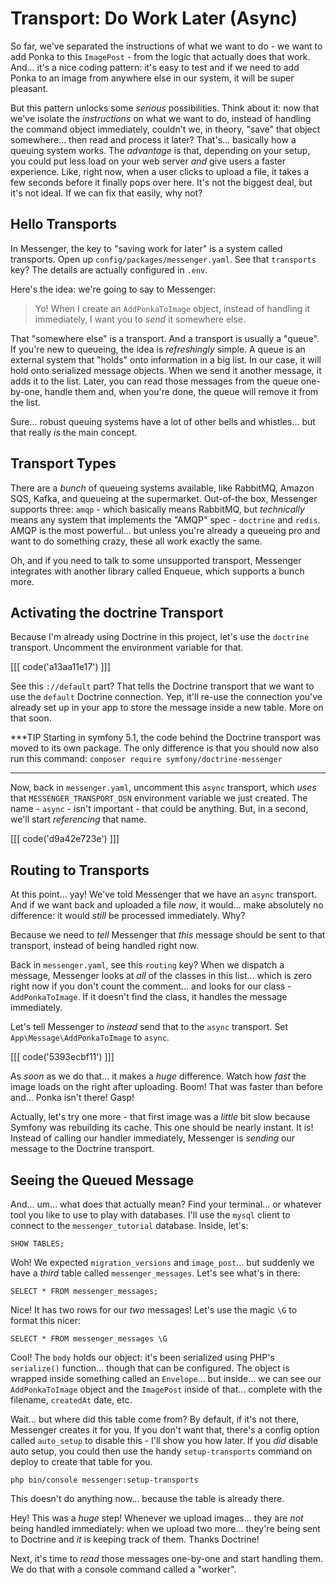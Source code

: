 # Transport: Do Work Later (Async)

So far, we've separated the instructions of what we want to do - we want to add
Ponka to this `ImagePost` - from the logic that actually does that work. And...
it's a nice coding pattern: it's easy to test and if we need to add Ponka to an
image from anywhere else in our system, it will be super pleasant.

But this pattern unlocks some *serious* possibilities. Think about it: now that
we've isolate the *instructions* on what we want to do, instead of handling the
command object immediately, couldn't we, in theory, "save" that object somewhere...
then read and process it later? That's... basically how a queuing system works.
The *advantage* is that, depending on your setup, you could put less load on your
web server *and* give users a faster experience. Like, right now, when a user
clicks to upload a file, it takes a few seconds before it finally pops over here.
It's not the biggest deal, but it's not ideal. If we can fix that easily, why not?

## Hello Transports

In Messenger, the key to "saving work for later" is a system called transports.
Open up `config/packages/messenger.yaml`. See that `transports` key? The details
are actually configured in `.env`.

Here's the idea: we're going to say to Messenger:

> Yo! When I create an `AddPonkaToImage` object, instead of handling it immediately,
> I want you to *send* it somewhere else.

That "somewhere else" is a transport. And a transport is usually a "queue". If you're
new to queueing, the idea is *refreshingly* simple. A queue is an external system
that "holds" onto information in a big list. In our case, it will hold onto
serialized message objects. When we send it another message, it adds it to the
list. Later, you can read those messages from the queue one-by-one, handle them
and, when you're done, the queue will remove it from the list.

Sure... robust queuing systems have a lot of other bells and whistles... but that
really *is* the main concept.

## Transport Types

There are a *bunch* of queueing systems available, like RabbitMQ, Amazon SQS, Kafka,
and queueing at the supermarket. Out-of-the box, Messenger supports three: `amqp` -
which basically means RabbitMQ, but *technically* means any system that implements
the "AMQP" spec - `doctrine` and `redis`. AMQP is the most powerful... but unless
you're already a queueing pro and want to do something crazy, these all work
exactly the same.

Oh, and if you need to talk to some unsupported transport, Messenger integrates
with another library called Enqueue, which supports a bunch more.

## Activating the doctrine Transport

Because I'm already using Doctrine in this project, let's use the `doctrine`
transport. Uncomment the environment variable for that. 

[[[ code('a13aa11e17') ]]]

See this `://default` part? That tells the Doctrine transport that we want 
to use the `default` Doctrine connection. Yep, it'll re-use the connection 
you've already set up in your app to store the message inside a new table. 
More on that soon.

***TIP
Starting in symfony 5.1, the code behind the Doctrine transport was moved to its own package.
The only difference is that you should now also run this command: 
`composer require symfony/doctrine-messenger`
***

Now, back in `messenger.yaml`, uncomment this `async` transport, which *uses* that
`MESSENGER_TRANSPORT_DSN` environment variable we just created. The name - `async` -
isn't important - that could be anything. But, in a second, we'll start
*referencing* that name.

[[[ code('d9a42e723e') ]]]

## Routing to Transports

At this point... yay! We've told Messenger that we have an `async` transport.
And if we want back and uploaded a file *now*, it would... make absolutely no
difference: it would *still* be processed immediately. Why?

Because we need to *tell* Messenger that *this* message should be sent to that
transport, instead of being handled right now.

Back in `messenger.yaml`, see this `routing` key? When we dispatch a message,
Messenger looks at *all* of the classes in this list... which is zero right now
if you don't count the comment... and looks for our class - `AddPonkaToImage`. If
it doesn't find the class, it handles the message immediately.

Let's tell Messenger to *instead* send that to the `async` transport. Set
`App\Message\AddPonkaToImage` to `async`.

[[[ code('5393ecbf11') ]]]

As *soon* as we do that... it makes a *huge* difference. Watch how *fast* the
image loads on the right after uploading. Boom! That was faster than before and...
Ponka isn't there! Gasp!

Actually, let's try one more - that first image was a *little* bit slow because
Symfony was rebuilding its cache. This one should be nearly instant. It is! Instead
of calling our handler immediately, Messenger is *sending* our message to the
Doctrine transport.

## Seeing the Queued Message

And... um... what does that actually mean? Find your terminal... or whatever tool
you like to use to play with databases. I'll use the `mysql` client to connect
to the `messenger_tutorial` database. Inside, let's:

```terminal
SHOW TABLES;
```

Woh! We expected `migration_versions` and `image_post`... but suddenly we have a
*third* table called `messenger_messages`. Let's see what's in there:

```terminal
SELECT * FROM messenger_messages;
```

Nice! It has two rows for our *two* messages! Let's use the magic `\G` to format
this nicer:

```terminal-silent
SELECT * FROM messenger_messages \G
```

Cool! The `body` holds our object: it's been serialized using PHP's
`serialize()` function... though that can be configured. The object is wrapped
inside something called an `Envelope`... but inside... we can see our
`AddPonkaToImage` object and the `ImagePost` inside of that... complete with the
filename, `createdAt` date, etc.

Wait... but where did this table come from? By default, if it's not there, Messenger
creates it for you. If you don't want that, there's a config option called
`auto_setup` to disable this - I'll show you how later. If you *did* disable
auto setup, you could then use the handy `setup-transports` command on deploy
to create that table for you.

```terminal-silent
php bin/console messenger:setup-transports
```

This doesn't do anything now... because the table is already there.

Hey! This was a *huge* step! Whenever we upload images... they are *not* being
handled immediately: when we upload two more... they're being sent to Doctrine
and *it* is keeping track of them. Thanks Doctrine!

Next, it's time to *read* those messages one-by-one and start handling them.
We do that with a console command called a "worker".
